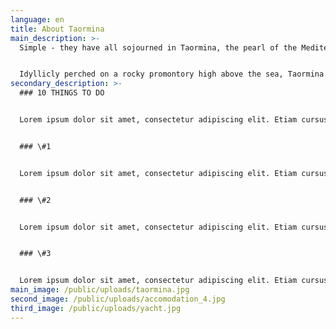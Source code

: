 ```yaml
---
language: en
title: About Taormina
main_description: >-
  Simple - they have all sojourned in Taormina, the pearl of the Mediterranean.


  Idyllicly perched on a rocky promontory high above the sea, Taormina has been the most popular tourist destination in Sicily for a couple of hundred of years, ever since it became an integral part of the Grand Tour. Beautifully restored mediaeval buildings, breathtaking views around every corner and a giddy network of winding streets strewn with shops, bars and restaurants make for a perfect holiday spot.
secondary_description: >-
  ### 10 THINGS TO DO


  Lorem ipsum dolor sit amet, consectetur adipiscing elit. Etiam cursus finibus augue, nec egestas ante. Nullam fringilla in elit sed posuere. Quisque gravida elit in felis consequat, ac dapibus felis maximus.


  ### \#1


  Lorem ipsum dolor sit amet, consectetur adipiscing elit. Etiam cursus finibus augue, nec egestas ante. Nullam fringilla in elit sed posuere. Quisque gravida elit in felis consequat, ac dapibus felis maximus.


  ### \#2


  Lorem ipsum dolor sit amet, consectetur adipiscing elit. Etiam cursus finibus augue, nec egestas ante. Nullam fringilla in elit sed posuere. Quisque gravida elit in felis consequat, ac dapibus felis maximus.


  ### \#3


  Lorem ipsum dolor sit amet, consectetur adipiscing elit. Etiam cursus finibus augue, nec egestas ante. Nullam fringilla in elit sed posuere. Quisque gravida elit in felis consequat, ac dapibus felis maximus.
main_image: /public/uploads/taormina.jpg
second_image: /public/uploads/accomodation_4.jpg
third_image: /public/uploads/yacht.jpg
---
```

